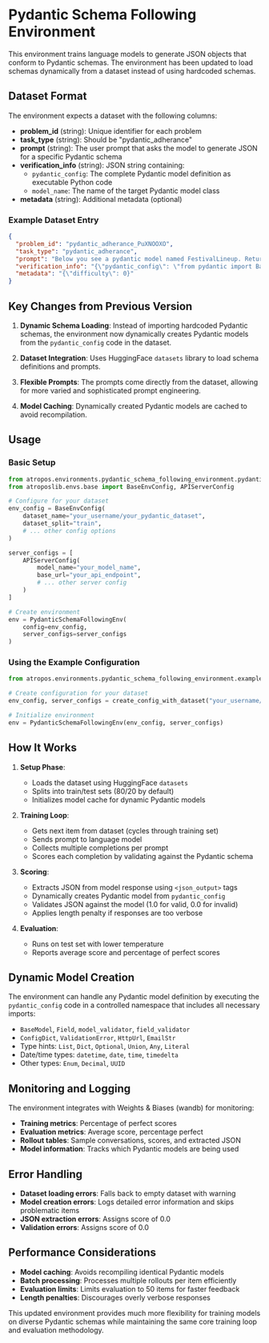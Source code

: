 # Pydantic Schema Following Environment

This environment trains language models to generate JSON objects that conform to Pydantic schemas. The environment has been updated to load schemas dynamically from a dataset instead of using hardcoded schemas.

## Dataset Format

The environment expects a dataset with the following columns:

- **problem_id** (string): Unique identifier for each problem
- **task_type** (string): Should be "pydantic_adherance"
- **prompt** (string): The user prompt that asks the model to generate JSON for a specific Pydantic schema
- **verification_info** (string): JSON string containing:
  - `pydantic_config`: The complete Pydantic model definition as executable Python code
  - `model_name`: The name of the target Pydantic model class
- **metadata** (string): Additional metadata (optional)

### Example Dataset Entry

```json
{
  "problem_id": "pydantic_adherance_PuXNOOXO",
  "task_type": "pydantic_adherance",
  "prompt": "Below you see a pydantic model named FestivalLineup. Return a json that, when parsed to a dict, is compatible with the model. Here is the pydantic config:\n\n```python\nfrom pydantic import BaseModel, model_validator, ConfigDict, ValidationError, HttpUrl\nfrom typing import List, Dict, Literal\nfrom datetime import date, time\n\nclass Artist(BaseModel):\n    model_config = ConfigDict(extra=\"forbid\")\n    name: str\n    genre: Literal['rock', 'electronic', 'jazz', 'pop', 'hiphop']\n    popularity_score: int\n    social_links: Dict[str, HttpUrl] = {}\n\n    @model_validator(mode='after')\n    def check_popularity(cls, m):\n        if not (0 <= m.popularity_score <= 100):\n            raise ValidationError(...)\n        return m\n\n# ... more model definitions ...\n```\n\nReturn the json and nothing else.",
  "verification_info": "{\"pydantic_config\": \"from pydantic import BaseModel, model_validator, ConfigDict, ValidationError, HttpUrl\\nfrom typing import List, Dict, Literal\\nfrom datetime import date, time\\n\\nclass Artist(BaseModel):\\n    model_config = ConfigDict(extra=\\\"forbid\\\")\\n    name: str\\n    genre: Literal['rock', 'electronic', 'jazz', 'pop', 'hiphop']\\n    popularity_score: int\\n    social_links: Dict[str, HttpUrl] = {}\\n\\n    @model_validator(mode='after')\\n    def check_popularity(cls, m):\\n        if not (0 <= m.popularity_score <= 100):\\n            raise ValidationError(...)\\n        return m\\n\\n# ... complete model definitions ...\", \"model_name\": \"FestivalLineup\"}",
  "metadata": "{\"difficulty\": 0}"
}
```

## Key Changes from Previous Version

1. **Dynamic Schema Loading**: Instead of importing hardcoded Pydantic schemas, the environment now dynamically creates Pydantic models from the `pydantic_config` code in the dataset.

2. **Dataset Integration**: Uses HuggingFace `datasets` library to load schema definitions and prompts.

3. **Flexible Prompts**: The prompts come directly from the dataset, allowing for more varied and sophisticated prompt engineering.

4. **Model Caching**: Dynamically created Pydantic models are cached to avoid recompilation.

## Usage

### Basic Setup

```python
from atropos.environments.pydantic_schema_following_environment.pydantic_schema_following_environment import PydanticSchemaFollowingEnv
from atroposlib.envs.base import BaseEnvConfig, APIServerConfig

# Configure for your dataset
env_config = BaseEnvConfig(
    dataset_name="your_username/your_pydantic_dataset",
    dataset_split="train",
    # ... other config options
)

server_configs = [
    APIServerConfig(
        model_name="your_model_name",
        base_url="your_api_endpoint",
        # ... other server config
    )
]

# Create environment
env = PydanticSchemaFollowingEnv(
    config=env_config,
    server_configs=server_configs
)
```

### Using the Example Configuration

```python
from atropos.environments.pydantic_schema_following_environment.example_config import create_config_with_dataset

# Create configuration for your dataset
env_config, server_configs = create_config_with_dataset("your_username/your_pydantic_dataset")

# Initialize environment
env = PydanticSchemaFollowingEnv(env_config, server_configs)
```

## How It Works

1. **Setup Phase**:
   - Loads the dataset using HuggingFace `datasets`
   - Splits into train/test sets (80/20 by default)
   - Initializes model cache for dynamic Pydantic models

2. **Training Loop**:
   - Gets next item from dataset (cycles through training set)
   - Sends prompt to language model
   - Collects multiple completions per prompt
   - Scores each completion by validating against the Pydantic schema

3. **Scoring**:
   - Extracts JSON from model response using `<json_output>` tags
   - Dynamically creates Pydantic model from `pydantic_config`
   - Validates JSON against the model (1.0 for valid, 0.0 for invalid)
   - Applies length penalty if responses are too verbose

4. **Evaluation**:
   - Runs on test set with lower temperature
   - Reports average score and percentage of perfect scores

## Dynamic Model Creation

The environment can handle any Pydantic model definition by executing the `pydantic_config` code in a controlled namespace that includes all necessary imports:

- `BaseModel`, `Field`, `model_validator`, `field_validator`
- `ConfigDict`, `ValidationError`, `HttpUrl`, `EmailStr`
- Type hints: `List`, `Dict`, `Optional`, `Union`, `Any`, `Literal`
- Date/time types: `datetime`, `date`, `time`, `timedelta`
- Other types: `Enum`, `Decimal`, `UUID`

## Monitoring and Logging

The environment integrates with Weights & Biases (wandb) for monitoring:

- **Training metrics**: Percentage of perfect scores
- **Evaluation metrics**: Average score, percentage perfect
- **Rollout tables**: Sample conversations, scores, and extracted JSON
- **Model information**: Tracks which Pydantic models are being used

## Error Handling

- **Dataset loading errors**: Falls back to empty dataset with warning
- **Model creation errors**: Logs detailed error information and skips problematic items
- **JSON extraction errors**: Assigns score of 0.0
- **Validation errors**: Assigns score of 0.0

## Performance Considerations

- **Model caching**: Avoids recompiling identical Pydantic models
- **Batch processing**: Processes multiple rollouts per item efficiently
- **Evaluation limits**: Limits evaluation to 50 items for faster feedback
- **Length penalties**: Discourages overly verbose responses

This updated environment provides much more flexibility for training models on diverse Pydantic schemas while maintaining the same core training loop and evaluation methodology.
